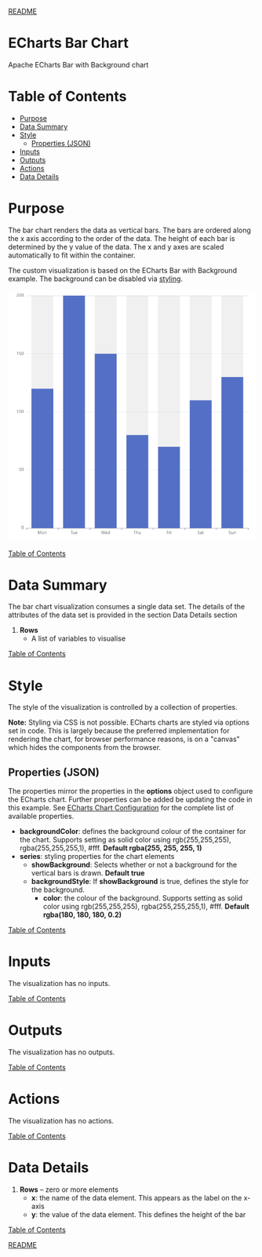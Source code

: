 [README](../../README.md)

# ECharts Bar Chart

Apache ECharts Bar with Background chart

# Table of Contents

*   [Purpose](#purpose)
*   [Data Summary](#data-summary)
*   [Style](#style)
    * [Properties (JSON)](#properties-json)
*   [Inputs](#inputs)
*   [Outputs](#outputs)
*   [Actions](#actions)
*   [Data Details](#data-details)

# Purpose
The bar chart renders the data as vertical bars. The bars are ordered along the x axis according to the order of the data. The height of each bar is determined by the y value of the data. The x and y axes are scaled automatically to fit within the container.

The custom visualization is based on the ECharts Bar with Background example. The background can be disabled via [styling](#style).

[![bar with background](images/bar-chart.png "bar with background")](https://echarts.apache.org/examples/en/editor.html?c=bar-background)

[Table of Contents](#table-of-contents)

# Data Summary

The bar chart visualization consumes a single data set. The details of the attributes of the data set is provided in the section Data Details section
1.	__Rows__
    * A list of variables to visualise

[Table of Contents](#table-of-contents)

# Style

The style of the visualization is controlled by a collection of properties.

__Note:__ Styling via CSS is not possible. ECharts charts are styled via options set in code. This is largely because the preferred implementation for rendering the chart, for browser performance reasons, is on a "canvas" which hides the components from the browser. 

## Properties (JSON)

The properties mirror the properties in the __options__ object used to configure the ECharts chart. Further properties can be added be updating the code in this example. See [ECharts Chart Configuration](https://echarts.apache.org/en/option.html#title) for the complete list of available properties.

*	__backgroundColor__: defines the background colour of the container for the chart. Supports setting as solid color using rgb(255,255,255), rgba(255,255,255,1), #fff. __Default rgba(255, 255, 255, 1)__
*   __series__: styling properties for the chart elements
    *	__showBackground__: Selects whether or not a background for the vertical bars is drawn. __Default true__
    *	__backgroundStyle__: If __showBackground__ is true, defines the style for the background.
        *	__color__: the colour of the background. Supports setting as solid color using rgb(255,255,255), rgba(255,255,255,1), #fff. __Default rgba(180, 180, 180, 0.2)__

[Table of Contents](#table-of-contents)


# Inputs

The visualization has no inputs.

[Table of Contents](#table-of-contents)

# Outputs

The visualization has no outputs.

[Table of Contents](#table-of-contents)

# Actions

The visualization has no actions.

[Table of Contents](#table-of-contents)

# Data Details

1.	__Rows__ – zero or more elements
    * __x__: the name of the data element. This appears as the label on the x-axis
    * __y__: the value of the data element. This defines the height of the bar

[Table of Contents](#table-of-contents)

[README](../../README.md)
